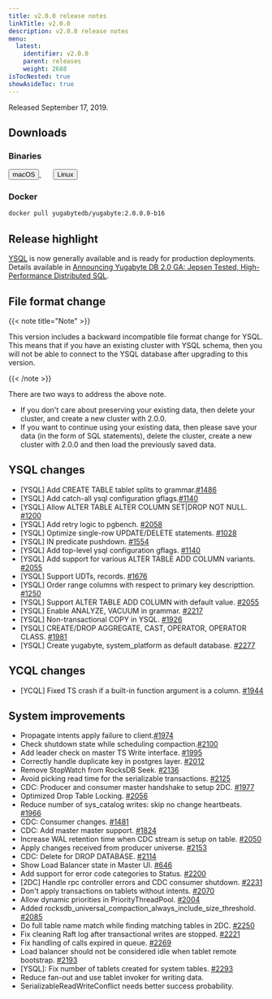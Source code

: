 ```yaml
---
title: v2.0.0 release notes
linkTitle: v2.0.0
description: v2.0.0 release notes
menu:
  latest:
    identifier: v2.0.0
    parent: releases
    weight: 2688
isTocNested: true
showAsideToc: true
---
```


Released September 17, 2019.

## Downloads

### Binaries

<a class="download-binary-link" href="https://downloads.yugabyte.com/yugabyte-2.0.0.0-darwin.tar.gz">
  <button>
    <i class="fab fa-apple"></i><span class="download-text">macOS</span>
  </button>
</a>
&nbsp; &nbsp; &nbsp; 
<a class="download-binary-link" href="https://downloads.yugabyte.com/yugabyte-2.0.0.0-linux.tar.gz">
  <button>
    <i class="fab fa-linux"></i><span class="download-text">Linux</span>
  </button>
</a>
<br />

### Docker

```sh
docker pull yugabytedb/yugabyte:2.0.0.0-b16
```

## Release highlight

[YSQL](../../api/ysql) is now generally available and is ready for production deployments. Details available in [Announcing Yugabyte DB 2.0 GA: Jepsen Tested, High-Performance Distributed SQL](https://blog.yugabyte.com/announcing-yugabyte-db-2-0-ga:-jepsen-tested,-high-performance-distributed-sql/ ). 

## File format change

{{< note title="Note" >}}

This version includes a backward incompatible file format change for YSQL. This means that if you have an existing cluster with YSQL schema, then you will not be able to connect to the YSQL database after upgrading to this version.

{{< /note >}}

There are two ways to address the above note.

* If you don't care about preserving your existing data, then delete your cluster, and create a new
  cluster with 2.0.0.
* If you want to continue using your existing data, then please save your data (in the form of
  SQL statements), delete the cluster, create a new cluster with 2.0.0 and then load the previously saved data.

## YSQL changes

* [YSQL] Add CREATE TABLE tablet splits to
  grammar.[#1486](https://github.com/yugabyte/yugabyte-db/issues/1486)
* [YSQL]  Add catch-all ysql configuration
  gflags.[#1140](https://github.com/yugabyte/yugabyte-db/issues/1140)
* [YSQL]  Allow ALTER TABLE ALTER COLUMN SET|DROP NOT NULL.
  [#1200](https://github.com/yugabyte/yugabyte-db/issues/1200) 
* [YSQL] Add retry logic to pgbench. [#2058](https://github.com/yugabyte/yugabyte-db/issues/2058)
* [YSQL] Optimize single-row UPDATE/DELETE statements.
  [#1028](https://github.com/yugabyte/yugabyte-db/issues/1028)
* [YSQL] IN predicate pushdown. [#1554](https://github.com/yugabyte/yugabyte-db/issues/1554)
* [YSQL] Add top-level ysql configuration gflags.
  [#1140](https://github.com/yugabyte/yugabyte-db/issues/1140)
* [YSQL] Add support for various ALTER TABLE ADD COLUMN variants.
  [#2055](https://github.com/yugabyte/yugabyte-db/issues/2055)
* [YSQL] Support UDTs, records. [#1676](https://github.com/yugabyte/yugabyte-db/issues/1676)
* [YSQL] Order range columns with respect to primary key descripttion.
  [#1250](https://github.com/yugabyte/yugabyte-db/issues/1250)
* [YSQL] Support ALTER TABLE ADD COLUMN with default value.
  [#2055](https://github.com/yugabyte/yugabyte-db/issues/2055)
* [YSQL] Enable ANALYZE, VACUUM in grammar.
  [#2217](https://github.com/yugabyte/yugabyte-db/issues/2217)
* [YSQL] Non-transactional COPY in YSQL.
  [#1926](https://github.com/yugabyte/yugabyte-db/issues/1926)
* [YSQL] CREATE/DROP AGGREGATE, CAST, OPERATOR, OPERATOR CLASS.
  [#1981](https://github.com/yugabyte/yugabyte-db/issues/1981)
* [YSQL] Create yugabyte, system_platform as default database.
  [#2277](https://github.com/yugabyte/yugabyte-db/issues/2277)

## YCQL changes

* [YCQL] Fixed TS crash if a built-in function argument is a column.
  [#1944](https://github.com/yugabyte/yugabyte-db/issues/1944)

## System improvements

* Propagate intents apply failure to
  client.[#1974](https://github.com/yugabyte/yugabyte-db/issues/1974)
* Check shutdown state while scheduling
  compaction.[#2100](https://github.com/yugabyte/yugabyte-db/issues/2100)
* Add leader check on master TS Write interface.
  [#1995](https://github.com/yugabyte/yugabyte-db/issues/1995)
* Correctly handle duplicate key in postgres layer.
  [#2012](https://github.com/yugabyte/yugabyte-db/issues/2012)
* Remove StopWatch from RocksDB Seek. [#2136](https://github.com/yugabyte/yugabyte-db/issues/2136)
* Avoid picking read time for the serializable transactions.
  [#2125](https://github.com/yugabyte/yugabyte-db/issues/2125)
* CDC: Producer and consumer master handshake to setup 2DC.
  [#1977](https://github.com/yugabyte/yugabyte-db/issues/1977)
* Optimized Drop Table Locking. [#2056](https://github.com/yugabyte/yugabyte-db/issues/2056)
* Reduce number of sys_catalog writes: skip no change heartbeats.
  [#1966](https://github.com/yugabyte/yugabyte-db/issues/1966)
* CDC: Consumer changes. [#1481](https://github.com/yugabyte/yugabyte-db/issues/1481)
* CDC: Add master master support. [#1824](https://github.com/yugabyte/yugabyte-db/issues/1824)
* Increase WAL retention time when CDC stream is setup on table.
  [#2050](https://github.com/yugabyte/yugabyte-db/issues/2050)
* Apply changes received from producer universe.
  [#2153](https://github.com/yugabyte/yugabyte-db/issues/2153)
* CDC: Delete for DROP DATABASE. [#2114](https://github.com/yugabyte/yugabyte-db/issues/2114)
* Show Load Balancer state in Master UI. [#646](https://github.com/yugabyte/yugabyte-db/issues/646)
* Add support for error code categories to Status.
  [#2200](https://github.com/yugabyte/yugabyte-db/issues/2200)
* [2DC] Handle rpc controller errors and CDC consumer shutdown.
  [#2231](https://github.com/yugabyte/yugabyte-db/issues/2231)
* Don't apply transactions on tablets without intents.
  [#2070](https://github.com/yugabyte/yugabyte-db/issues/2070)
* Allow dynamic priorities in PriorityThreadPool.
  [#2004](https://github.com/yugabyte/yugabyte-db/issues/2004)
* Added rocksdb_universal_compaction_always_include_size_threshold.
  [#2085](https://github.com/yugabyte/yugabyte-db/issues/2085)
* Do full table name match while finding matching tables in 2DC.
  [#2250](https://github.com/yugabyte/yugabyte-db/issues/2250)
* Fix cleaning Raft log after transactional writes are stopped.
  [#2221](https://github.com/yugabyte/yugabyte-db/issues/2221)
* Fix handling of calls expired in queue.
  [#2269](https://github.com/yugabyte/yugabyte-db/issues/2269)
* Load balancer should not be considered idle when tablet remote bootstrap.
  [#2193](https://github.com/yugabyte/yugabyte-db/issues/2193)
* [YSQL]: Fix number of tablets created for system tables.
  [#2293](https://github.com/yugabyte/yugabyte-db/issues/2293)
* Reduce fan-out and use tablet invoker for writing data.
* SerializableReadWriteConflict needs better success probability.
